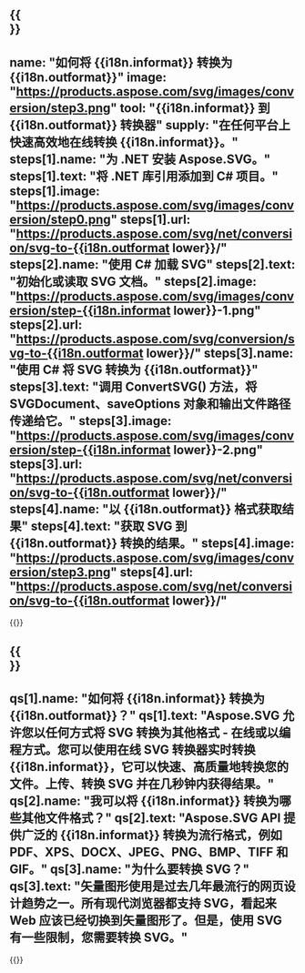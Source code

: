 ﻿---
meta: true
translation: true
deploy: false
---

{{<section howto>}}
---
name: "如何将 {{i18n.informat}} 转换为 {{i18n.outformat}}"
image: "https://products.aspose.com/svg/images/conversion/step3.png"
tool: "{{i18n.informat}} 到 {{i18n.outformat}} 转换器"
supply: "在任何平台上快速高效地在线转换 {{i18n.informat}}。"
steps[1].name: "为 .NET 安装 Aspose.SVG。"
steps[1].text: "将 .NET 库引用添加到 C# 项目。"
steps[1].image: "https://products.aspose.com/svg/images/conversion/step0.png"
steps[1].url: "https://products.aspose.com/svg/net/conversion/svg-to-{{i18n.outformat lower}}/"
steps[2].name: "使用 C# 加载 SVG"
steps[2].text: "初始化或读取 SVG 文档。"
steps[2].image: "https://products.aspose.com/svg/images/conversion/step-{{i18n.informat lower}}-1.png"
steps[2].url: "https://products.aspose.com/svg/conversion/svg-to-{{i18n.outformat lower}}/"
steps[3].name: "使用 C# 将 SVG 转换为 {{i18n.outformat}}"
steps[3].text: "调用 ConvertSVG() 方法，将 SVGDocument、saveOptions 对象和输出文件路径传递给它。"
steps[3].image: "https://products.aspose.com/svg/images/conversion/step-{{i18n.informat lower}}-2.png"
steps[3].url: "https://products.aspose.com/svg/net/conversion/svg-to-{{i18n.outformat lower}}/"
steps[4].name: "以 {{i18n.outformat}} 格式获取结果"
steps[4].text: "获取 SVG 到 {{i18n.outformat}} 转换的结果。"
steps[4].image: "https://products.aspose.com/svg/images/conversion/step3.png"
steps[4].url: "https://products.aspose.com/svg/net/conversion/svg-to-{{i18n.outformat lower}}/"
---

{{<import path="/meta/schemas.md" section="howto">}}

{{<section faq>}}
---
qs[1].name: "如何将 {{i18n.informat}} 转换为 {{i18n.outformat}}？"
qs[1].text: "Aspose.SVG 允许您以任何方式将 SVG 转换为其他格式 - 在线或以编程方式。您可以使用在线 SVG 转换器实时转换 {{i18n.informat}}，它可以快速、高质量地转换您的文件。上传、转换 SVG 并在几秒钟内获得结果。"
qs[2].name: "我可以将 {{i18n.informat}} 转换为哪些其他文件格式？"
qs[2].text: "Aspose.SVG API 提供广泛的 {{i18n.informat}} 转换为流行格式，例如 PDF、XPS、DOCX、JPEG、PNG、BMP、TIFF 和 GIF。"
qs[3].name: "为什么要转换 SVG？"
qs[3].text: "矢量图形使用是过去几年最流行的网页设计趋势之一。所有现代浏览器都支持 SVG，看起来 Web 应该已经切换到矢量图形了。但是，使用 SVG 有一些限制，您需要转换 SVG。"
---

{{<import path="/meta/schemas.md" section="faq">}}


